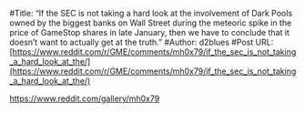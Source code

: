 #Title: “If the SEC is not taking a hard look at the involvement of Dark Pools owned by the biggest banks on Wall Street during the meteoric spike in the price of GameStop shares in late January, then we have to conclude that it doesn’t want to actually get at the truth.”
#Author: d2blues
#Post URL: [https://www.reddit.com/r/GME/comments/mh0x79/if_the_sec_is_not_taking_a_hard_look_at_the/](https://www.reddit.com/r/GME/comments/mh0x79/if_the_sec_is_not_taking_a_hard_look_at_the/)


https://www.reddit.com/gallery/mh0x79